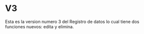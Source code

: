 # V3
Esta es la version numero 3 del Registro de datos lo cual tiene dos funciones nuevos: edita y elimina.
